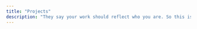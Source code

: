 ```yaml
---
title: "Projects"
description: "They say your work should reflect who you are. So this is my attempt to look into that mirror."
---
```

